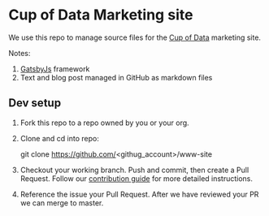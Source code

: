 # Cup of Data Marketing site

We use this repo to manage source files for the [Cup of Data](https://cupofdata.com) marketing site.

Notes:

1. [GatsbyJs](https://www.gatsbyjs.org/) framework
1. Text and blog post managed in GitHub as markdown files

## Dev setup

1. Fork this repo to a repo owned by you or your org.

1. Clone and cd into repo:

    git clone https://github.com/<githug_account>/www-site

1. Checkout your working branch. Push and commit, then create a Pull Request. Follow our [contribution guide](CONTRIBUTING.md) for more detailed instructions.

1. Reference the issue your Pull Request. After we have reviewed your PR we can merge to master.
